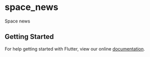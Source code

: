 # space_news

Space news

## Getting Started

For help getting started with Flutter, view our online
[documentation](https://flutter.io/).
